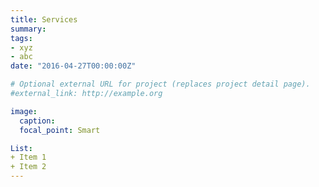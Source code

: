 ```yaml
---
title: Services
summary: 
tags:
- xyz
- abc
date: "2016-04-27T00:00:00Z"

# Optional external URL for project (replaces project detail page).
#external_link: http://example.org

image:
  caption: 
  focal_point: Smart

List:
+ Item 1
+ Item 2
--- 
```

